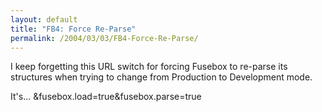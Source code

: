```yaml
---
layout: default
title: "FB4: Force Re-Parse"
permalink: /2004/03/03/FB4-Force-Re-Parse/
---
```


<P>I keep forgetting this URL switch for forcing Fusebox to re-parse its structures when trying to change from Production to Development mode. </P>
<P>It's... &amp;fusebox.load=true&amp;fusebox.parse=true</P>